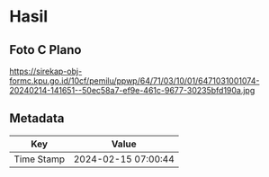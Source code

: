 # Hasil

## Foto C Plano

https://sirekap-obj-formc.kpu.go.id/10cf/pemilu/ppwp/64/71/03/10/01/6471031001074-20240214-141651--50ec58a7-ef9e-461c-9677-30235bfd190a.jpg


## Metadata

| Key        | Value               |
| ---------- | ------------------- |
| Time Stamp | 2024-02-15 07:00:44 |



